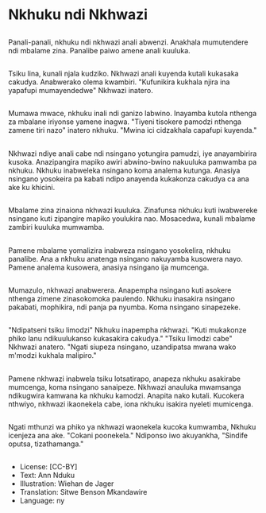 # Nkhuku ndi Nkhwazi

##
Panali-panali, nkhuku ndi nkhwazi anali abwenzi. Anakhala mumutendere ndi mbalame zina. Panalibe paiwo amene anali kuuluka.

##
Tsiku lina, kunali njala kudziko. Nkhwazi anali kuyenda kutali kukasaka cakudya. Anabwerako olema kwambiri. "Kufunikira kukhala njira ina yapafupi mumayendedwe" Nkhwazi inatero.

##
Mumawa mwace, nkhuku inali ndi ganizo labwino. Inayamba kutola nthenga za mbalane iriyonse yamene inagwa. "Tiyeni tisokere pamodzi nthenga zamene tiri nazo" inatero nkhuku. "Mwina ici cidzakhala capafupi kuyenda."

##
Nkhwazi ndiye anali cabe ndi nsingano yotungira pamudzi, iye anayambirira kusoka. Anazipangira mapiko awiri abwino-bwino nakuuluka pamwamba pa nkhuku. Nkhuku inabweleka nsingano koma analema kutunga. Anasiya nsingano yosokeira pa kabati ndipo anayenda kukakonza cakudya ca ana ake ku khicini.

##
Mbalame zina zinaiona nkhwazi kuuluka. Zinafunsa nkhuku kuti iwabwereke nsingano kuti zipangire mapiko youlukira nao. Mosacedwa, kunali mbalame zambiri kuuluka mumwamba.

##
Pamene mbalame yomalizira inabweza nsingano yosokelira, nkhuku panalibe. Ana a nkhuku anatenga nsingano nakuyamba kusowera nayo. Pamene analema kusowera, anasiya nsingano ija mumcenga.

##
Mumazulo, nkhwazi anabwerera. Anapempha nsingano kuti asokere nthenga zimene zinasokomoka paulendo. Nkhuku inasakira nsingano pakabati, mophikira, ndi panja pa nyumba. Koma nsingano sinapezeke.

##
"Ndipatseni tsiku limodzi" Nkhuku inapempha nkhwazi. "Kuti mukakonze phiko lanu ndikuulukanso kukasakira cakudya." "Tsiku limodzi cabe" Nkhwazi anatero. "Ngati siupeza nsingano, uzandipatsa mwana wako m'modzi kukhala malipiro."

##
Pamene nkhwazi inabwela tsiku lotsatirapo, anapeza nkhuku asakirabe mumcenga, koma nsingano sanaipeze. Nkhwazi anauluka mwamsanga ndikugwira kamwana ka nkhuku kamodzi. Anapita nako kutali. Kucokera nthwiyo, nkhwazi ikaonekela cabe, iona nkhuku isakira nyeleti mumicenga.

##
Ngati mthunzi wa phiko ya nkhwazi waonekela kucoka kumwamba, Nkhuku icenjeza ana ake. "Cokani poonekela." Ndiponso iwo akuyankha, "Sindife oputsa, tizathamanga."

##
* License: [CC-BY]
* Text: Ann Nduku
* Illustration: Wiehan de Jager
* Translation: Sitwe Benson Mkandawire
* Language: ny
